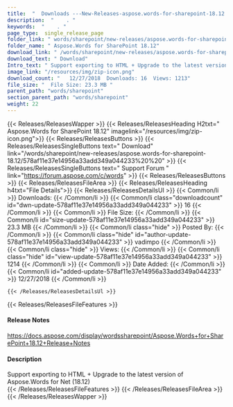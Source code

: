 ```yaml
---
title:  "  Downloads ---New-Releases-aspose.words-for-sharepoint-18.12 . " 
description:  "    . " 
keywords:  "    . " 
page_type:  single_release_page
folder_link: " words/sharepoint/new-releases/aspose.words-for-sharepoint-18.12/"
folder_name: " Aspose.Words for SharePoint 18.12"
download_link: " /words/sharepoint/new-releases/aspose.words-for-sharepoint-18.12/578af11e37e14956a33add349a044233"
download_text: " Download"
Intro_text: " Support exporting to HTML + Upgrade to the latest version of Aspose.Words for Ne..."
image_link: "/resources/img/zip-icon.png"
download_count: "   12/27/2018  Downloads: 16  Views: 1213"
file_size: "  File Size: 23.3 MB "
parent_path: "words/sharepoint"
section_parent_path: "words/sharepoint"
weight: 22 
---
```


{{< Releases/ReleasesWapper >}}
  {{< Releases/ReleasesHeading H2txt=" Aspose.Words for SharePoint 18.12" imagelink="/resources/img/zip-icon.png">}}
  {{< Releases/ReleasesButtons >}}
    {{< Releases/ReleasesSingleButtons text=" Download" link="/words/sharepoint/new-releases/aspose.words-for-sharepoint-18.12/578af11e37e14956a33add349a044233%20%20" >}}
    {{< Releases/ReleasesSingleButtons text=" Support Forum " link="https://forum.aspose.com/c/words" >}}
  {{< Releases/ReleasesButtons >}}
  {{< Releases/ReleasesFileArea >}}
    {{< Releases/ReleasesHeading h4txt="File Details">}}
    {{< Releases/ReleasesDetailsUl >}}
            {{< Common/li  >}} Downloads: {{< /Common/li >}} 
      {{< Common/li class="downloadcount" id="dwn-update-578af11e37e14956a33add349a044233" >}} 16 {{< /Common/li >}} 
      {{< Common/li  >}} File Size: {{< /Common/li >}} 
      {{< Common/li id="size-update-578af11e37e14956a33add349a044233" >}} 23.3 MB {{< /Common/li >}} 
      {{< Common/li  class="hide" >}} Posted By: {{< /Common/li >}} 
      {{< Common/li class="hide" id="author-update-578af11e37e14956a33add349a044233" >}} vadimpo {{< /Common/li >}} 
      {{< Common/li class="hide"  >}} Views: {{< /Common/li >}} 
      {{< Common/li class="hide" id="view-update-578af11e37e14956a33add349a044233" >}} 1214 {{< /Common/li >}} 
      {{< Common/li  >}} Date Added: {{< /Common/li >}} 
      {{< Common/li id="added-update-578af11e37e14956a33add349a044233" >}} 12/27/2018 {{< /Common/li >}} 

    {{< /Releases/ReleasesDetailsUl >}}

  {{< Releases/ReleasesFileFeatures >}}
      <h4>Release Notes</h4><div><a href="https://docs.aspose.com/display/wordssharepoint/Aspose.Words+for+SharePoint+18.12+Release+Notes">https://docs.aspose.com/display/wordssharepoint/Aspose.Words+for+SharePoint+18.12+Release+Notes</a></div><h4>Description</h4><div class="HTMLDescription">Support exporting to HTML + Upgrade to the latest version of Aspose.Words for Net (18.12)</div>
  {{< /Releases/ReleasesFileFeatures >}}
 {{< /Releases/ReleasesFileArea >}}
{{< /Releases/ReleasesWapper >}}


